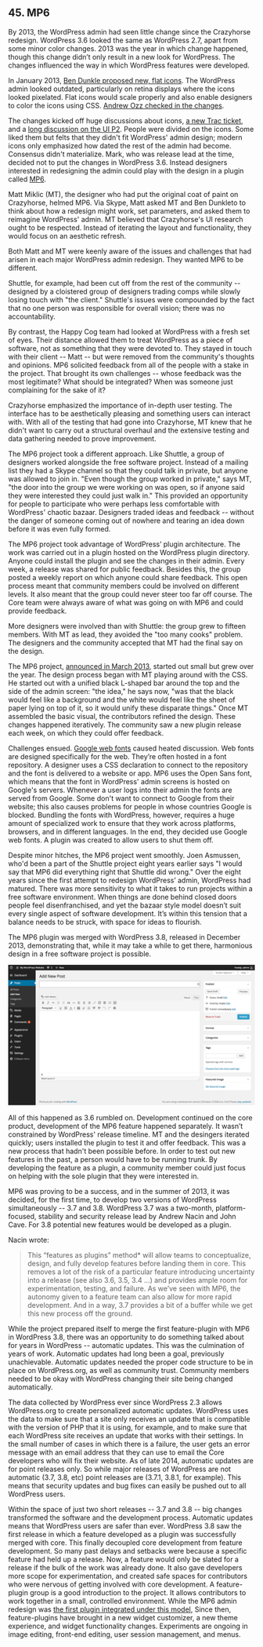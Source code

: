 ## 45. MP6

By 2013, the WordPress admin had seen little change since the Crazyhorse redesign. WordPress 3.6 looked the same as WordPress 2.7, apart from some minor color changes. 2013 was the year in which change happened, though this change didn’t only result in a new look for WordPress. The changes influenced the way in which WordPress features were developed.

In January 2013, [Ben Dunkle proposed new, flat icons](https://core.trac.wordpress.org/ticket/23333). The WordPress admin looked outdated, particularly on retina displays where the icons looked pixelated. Flat icons would scale properly and also enable designers to color the icons using CSS. [Andrew Ozz checked in the changes](https://core.trac.wordpress.org/changeset/23369). 

The changes kicked off huge discussions about icons, [a new Trac  ticket](https://core.trac.wordpress.org/ticket/23415), and a [long discussion on the UI P2](http://make.wordpress.org/ui/2013/02/12/discuss-icons/). People were divided on the icons. Some liked them  but felts that they didn't fit WordPress' admin design; modern icons only emphasized how dated the rest of the admin had become. Consensus didn't materialize. Mark, who was release lead at the time, decided not to put the changes in WordPress 3.6. Instead designers interested in redesigning the admin could play with the design in a plugin called [MP6](http://wordpress.org/plugins/mp6/). 	

Matt Miklic (MT), the designer who had put the original coat of paint on Crazyhorse, helmed MP6. Via Skype, Matt asked MT and Ben Dunkleto to think about how a redesign might work, set parameters, and asked them to reimagine WordPress' admin. MT believed that Crazyhorse's UI research ought to be respected. Instead of iterating the layout and functionality, they would focus on an aesthetic refresh.

Both Matt and MT were keenly aware of the issues and challenges that had arisen in each major WordPress admin redesign. They wanted MP6 to be different. 

Shuttle, for example, had been cut off from the rest of the community -- designed by a cloistered group of designers trading comps while slowly losing touch with "the client." Shuttle's issues were compounded by the fact that no one person was responsible for overall vision; there was no accountability. 

By contrast, the Happy Cog team had looked at WordPress with a fresh set of eyes. Their distance allowed them to treat WordPress as a piece of software, not as something that they were devoted to. They stayed in touch with their client -- Matt -- but were removed from the community's thoughts and opinions. MP6 solicited feedback from all of the people with a stake in the project. That brought its own challenges -- whose feedback was the most legitimate? What should be integrated? When was someone just complaining for the sake of it?

Crazyhorse emphasized the importance of in-depth user testing. The interface has to be aesthetically pleasing and something users can interact with. With all of the testing that had gone into Crazyhorse, MT knew that he didn't want to carry out a structural overhaul and the extensive testing and data gathering needed to prove improvement. 

The MP6 project took a different approach. Like Shuttle, a group of designers worked alongside the free software project. Instead of a mailing list they had a Skype channel so that they could talk in private, but anyone was allowed to join in. "Even though the group worked in private," says MT, "the door into the group we were working on was open, so if anyone said they were interested they could just walk in." This provided an opportunity for people to participate who were perhaps less comfortable with WordPress' chaotic bazaar. Designers traded ideas and feedback -- without the danger of someone coming out of nowhere and tearing an idea down before it was even fully formed. 

The MP6 project took advantage of WordPress’ plugin architecture. The work was carried out in a plugin hosted on the WordPress plugin directory. Anyone could install the plugin and see the changes in their admin. Every week, a release was shared for public feedback. Besides this, the group posted a weekly report on which anyone could share feedback. This open process meant that community members could be involved on different levels. It also meant that the group could never steer too far off course. The Core team were always aware of what was going on with MP6 and could provide feedback.

More designers were involved than with Shuttle: the group grew to fifteen members. With MT as lead, they avoided the "too many cooks" problem. The designers and the community accepted that MT had the final say on the design. 

The MP6 project, [announced in March 2013](http://make.wordpress.org/ui/2013/03/09/as-a-continuation-of-the-work-begun-in/), started out small but grew over the year. The design process began with MT playing around with the CSS. He started out with a unified black L-shaped bar around the top and the side of the admin screen: "the idea," he says now, "was that the black would feel like a background and the white would feel like the sheet of paper lying on top of it, so it would unify these disparate things." Once MT assembled the basic visual, the contributors refined the design. These changes happened iteratively. The community saw a new plugin release each week, on which they could offer feedback. 

Challenges ensued. [Google web fonts](http://make.wordpress.org/core/2013/11/11/open-sans-bundling-vs-linking/) caused heated discussion. Web fonts are designed specifically for the web. They’re often hosted in a font repository. A designer uses a CSS declaration to connect to the repository and the font is delivered to a website or app. MP6 uses the Open Sans font, which means that the font in WordPress' admin screens is hosted on Google's servers. Whenever a user logs into their admin the fonts are served from Google. Some don't want to connect to Google from their website; this also causes problems for people in whose countries Google is blocked. Bundling the fonts with WordPress, however, requires a huge amount of specialized work to ensure that they work across platforms, browsers, and in different languages. In the end, they decided use Google web fonts. A plugin was created to allow users to shut them off. 

Despite minor hitches, the MP6 project went smoothly. Joen Asmussen, who'd been a part of the Shuttle project eight years earlier says "I would say that MP6 did everything right that Shuttle did wrong." Over the eight years since the first attempt to redesign WordPress’ admin, WordPress had matured. There was more sensitivity to what it takes to run projects within a free software environment. When things are done behind closed doors people feel disenfranchised, and yet the bazaar style model doesn’t suit every single aspect of software development. It’s within this tension that a balance needs to be struck, with space for ideas to flourish.

The MP6 plugin was merged with WordPress 3.8, released in December 2013, demonstrating that, while it may take a while to get there, harmonious design in a free software project is possible. 

<img alt="The write screen in the WordPress 3.8 admin" src="../../Resources/images/45/mp6.jpg" />

All of this happened as 3.6 rumbled on. Development continued on the core product, development of the MP6 feature happened separately. It wasn’t constrained by WordPress' release timeline. MT and the desingers iterated quickly; users installed the plugin to test it and offer feedback. This was a new process that hadn't been possible before. In order to test out new features in the past, a person would have to be running trunk. By developing the feature as a plugin, a community member could just focus on helping with the sole plugin that they were interested in.

MP6 was proving to be a success, and in the summer of 2013, it was decided, for the first time, to develop two versions of WordPress simultaneously -- 3.7 and 3.8. WordPress 3.7 was a two-month, platform-focused, stability and security release lead by Andrew Nacin and John Cave. For 3.8 potential new features would be developed as a plugin.	

Nacin wrote:	

> This “features as plugins” method* will allow teams to conceptualize, design, and fully develop features before landing them in core. This removes a lot of the risk of a particular feature introducing uncertainty into a release (see also 3.6, 3.5, 3.4 …) and provides ample room for experimentation, testing, and failure. As we’ve seen with MP6, the autonomy given to a feature team can also allow for more rapid development. And in a way, 3.7 provides a bit of a buffer while we get this new process off the ground.

While the project prepared itself to merge the first feature-plugin with MP6 in WordPress 3.8, there was an opportunity to do something talked about for years in WordPress -- automatic updates. This was the culmination of years of work. Automatic updates had long been a goal, previously unachievable. Automatic updates needed the proper code structure to be in place on WordPress.org, as well as community trust. Community members needed to be okay with WordPress changing their site being changed automatically. 

The data collected by WordPress ever since WordPress 2.3 allows WordPress.org to create personalized automatic updates. WordPress uses the data to make sure that a site only receives an update that is compatible with the version of PHP that it is using, for example, and to make sure that each WordPress site receives an update that works with their settings. In the small number of cases in which there is a failure, the user gets an error message with an email address that they can use to email the Core developers who will fix their website. As of late 2014, automatic updates are for point releases only. So while major releases of WordPress are not automatic (3.7, 3.8, etc) point releases are (3.7.1, 3.8.1, for example). This means that security updates and bug fixes can easily be pushed out to all WordPress users. 

Within the space of just two short releases -- 3.7 and 3.8 -- big changes transformed the software and the development process. Automatic updates means that WordPress users are safer than ever. WordPress 3.8 saw the first release in which a feature developed as a plugin was successfully merged with core. This finally decoupled core development from feature development. So many past delays and setbacks were because a specific feature had held up a release. Now, a feature would only be slated for a release if the bulk of the work was already done. It also gave developers more scope for experimentation, and created safe spaces for contributors who were nervous of getting involved with core development. A feature-plugin group is a good introduction to the project. It allows contributors to work together in a small, controlled environment. While the MP6 admin redesign was [the first plugin integrated under this model](http://make.wordpress.org/core/2013/10/23/mp6-3-8-proposal/), Since then, feature-plugins have brought in a new widget customizer, a new theme experience, and widget functionality changes. Experiments are ongoing in image editing, front-end editing, user session management, and menus.
